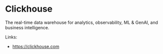 # Clickhouse

The real-time data warehouse for analytics, observability, ML & GenAI, and business intelligence.

Links:

- <https://clickhouse.com>
